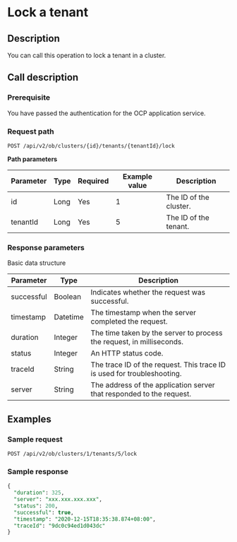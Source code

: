 Lock a tenant 
==================================



Description 
--------------------------------

You can call this operation to lock a tenant in a cluster.

Call description 
-------------------------------------

### Prerequisite 

You have passed the authentication for the OCP application service.

### Request path 

`POST /api/v2/ob/clusters/{id}/tenants/{tenantId}/lock`

**Path parameters** 


| Parameter | Type | Required | Example value |      Description       |
|-----------|------|----------|---------------|------------------------|
| id        | Long | Yes      | 1             | The ID of the cluster. |
| tenantId  | Long | Yes      | 5             | The ID of the tenant.  |





### Response parameters 

Basic data structure


| Parameter  |   Type   |                               Description                               |
|------------|----------|-------------------------------------------------------------------------|
| successful | Boolean  | Indicates whether the request was successful.                           |
| timestamp  | Datetime | The timestamp when the server completed the request.                    |
| duration   | Integer  | The time taken by the server to process the request, in milliseconds.   |
| status     | Integer  | An HTTP status code.                                                    |
| traceId    | String   | The trace ID of the request. This trace ID is used for troubleshooting. |
| server     | String   | The address of the application server that responded to the request.    |



Examples 
-----------------------------

### Sample request 

`POST /api/v2/ob/clusters/1/tenants/5/lock`

### Sample response 

```sql
{
  "duration": 325,
  "server": "xxx.xxx.xxx.xxx",
  "status": 200,
  "successful": true,
  "timestamp": "2020-12-15T18:35:38.874+08:00",
  "traceId": "9dc0c94ed1d043dc"
} 
```


